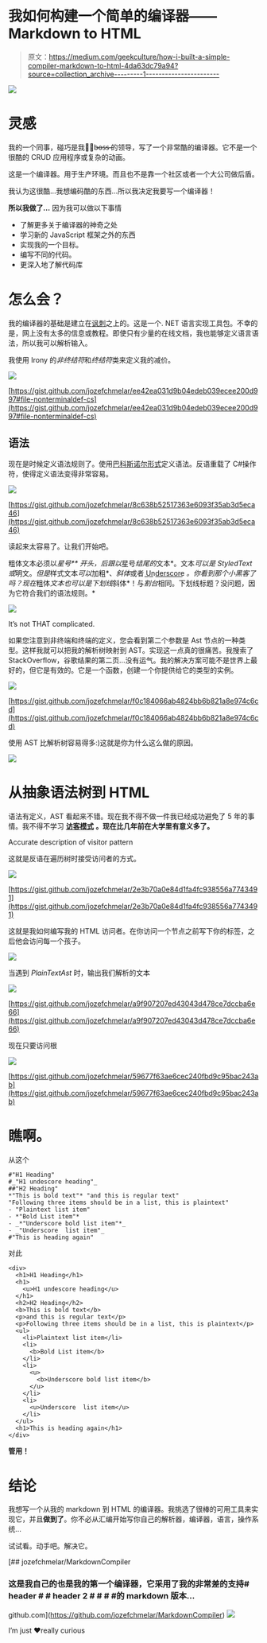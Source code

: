 # 我如何构建一个简单的编译器——Markdown to HTML

> 原文：<https://medium.com/geekculture/how-i-built-a-simple-compiler-markdown-to-html-4da63dc79a94?source=collection_archive---------1----------------------->

![](img/8c76624e5e1a6170e867978e9f34ae54.png)

# 灵感

我的一个同事，碰巧是我在̶b̶o̶s̶s̶ ̶的领导，写了一个非常酷的编译器。它不是一个很酷的 CRUD 应用程序或复杂的动画。

这是一个编译器。用于生产环境。而且也不是靠一个社区或者一个大公司做后盾。

我认为这很酷…我想编码酷的东西...所以我决定我要写一个编译器！

**所以我做了…** 因为我可以做以下事情

*   了解更多关于编译器的神奇之处
*   学习新的 JavaScript 框架之外的东西
*   实现我的一个目标。
*   编写不同的代码。
*   更深入地了解代码库

# 怎么会？

我的编译器的基础是建立在[讽刺](https://github.com/IronyProject/Irony)之上的。这是一个. NET 语言实现工具包。不幸的是，网上没有太多的信息或教程。即使只有少量的在线文档，我也能够定义语言语法，所以我可以解析输入。

我使用 Irony 的*非终结符*和*终结符*类来定义我的减价。

![](img/ffd06cfe3d562d4ea6a1668402335401.png)

[https://gist.github.com/jozefchmelar/ee42ea031d9b04edeb039ecee200d997#file-nonterminaldef-cs](https://gist.github.com/jozefchmelar/ee42ea031d9b04edeb039ecee200d997#file-nonterminaldef-cs)

## 语法

现在是时候定义语法规则了。使用[巴科斯诺尔形式](https://en.wikipedia.org/wiki/Backus%E2%80%93Naur_form)定义语法。反语重载了 C#操作符，使得定义语法变得非常容易。

![](img/32495b525847142368525c8af46f3947.png)

[https://gist.github.com/jozefchmelar/8c638b52517363e6093f35ab3d5eca46](https://gist.github.com/jozefchmelar/8c638b52517363e6093f35ab3d5eca46)

读起来太容易了。让我们开始吧。

粗体文本必须以*星号** 开头，后跟以*星号*结尾的*文本*。文本*可以是 *StyledText* 或*明文。*但是*样式文本*可以*加粗*、*斜体*或者 U͟n͟d͟e͟r͟s͟c͟o͟r͟e͟ *。你看到那个小黑客了吗？现在*粗体*文本也可以是下划线*斜体*！与*割台*相同。下划线标题？没问题，因为它符合我们的语法规则。*

![](img/a15569601c937cbd7d2be470f7266c9a.png)

It’s not THAT complicated.

如果您注意到非终端和终端的定义，您会看到第二个参数是 Ast 节点的一种类型。这样我就可以把我的解析树映射到 AST。实现这一点真的很痛苦。我搜索了 StackOverflow，谷歌结果的第二页…没有运气。我的解决方案可能不是世界上最好的，但它是有效的。它是一个函数，创建一个你提供给它的类型的实例。

![](img/a8e9eef2567ea36133d60cd08d0ff09e.png)

[https://gist.github.com/jozefchmelar/f0c184066ab4824bb6b821a8e974c6cd](https://gist.github.com/jozefchmelar/f0c184066ab4824bb6b821a8e974c6cd)

使用 AST 比解析树容易得多:)这就是你为什么这么做的原因。

![](img/55a6b3d9fd54087def8f775ff32fdc41.png)

# 从抽象语法树到 HTML

语法有定义，AST 看起来不错。现在我不得不做一件我已经成功避免了 5 年的事情。我不得不学习 [**访客模式**](https://en.wikipedia.org/wiki/Visitor_pattern) **。现在比几年前在大学里有意义多了。**

Accurate description of visitor pattern

这就是反语在遍历树时接受访问者的方式。

![](img/97fbc9fc78fe16745c9cf1a7c88cf6ad.png)

[https://gist.github.com/jozefchmelar/2e3b70a0e84d1fa4fc938556a7743491](https://gist.github.com/jozefchmelar/2e3b70a0e84d1fa4fc938556a7743491)

这就是我如何编写我的 HTML 访问者。在你访问一个节点之前写下你的标签，之后他会访问每一个孩子。

![](img/84ba75c813a07525548b5f32b2012b52.png)

当遇到 *PlainTextAst* 时，输出我们解析的文本

![](img/1decc3e44b7fd3c96ae3365e76971e74.png)

[https://gist.github.com/jozefchmelar/a9f907207ed43043d478ce7dccba6e66](https://gist.github.com/jozefchmelar/a9f907207ed43043d478ce7dccba6e66)

现在只要访问根

![](img/675439f36e459b64abc6a3513443bf7b.png)

[https://gist.github.com/jozefchmelar/59677f63ae6cec240fbd9c95bac243ab](https://gist.github.com/jozefchmelar/59677f63ae6cec240fbd9c95bac243ab)

# 瞧啊。

从这个

```
#"H1 Heading"
#_"H1 undescore heading"_
##"H2 Heading"
*"This is bold text"* "and this is regular text"
"Following three items should be in a list, this is plaintext"
- "Plaintext list item"
- *"Bold List item"*
- _*"Underscore bold list item"*_
- _"Underscore  list item"_
#"This is heading again"
```

对此

```
<div>
  <h1>H1 Heading</h1>
  <h1>
    <u>H1 undescore heading</u>
  </h1>
  <h2>H2 Heading</h2>
  <b>This is bold text</b>
  <p>and this is regular text</p>
  <p>Following three items should be in a list, this is plaintext</p>
  <ul>
    <li>Plaintext list item</li>
    <li>
      <b>Bold List item</b>
    </li>
    <li>
      <u>
        <b>Underscore bold list item</b>
      </u>
    </li>
    <li>
      <u>Underscore  list item</u>
    </li>
  </ul>
  <h1>This is heading again</h1>
</div>
```

**管用！**

# 结论

我想写一个从我的 markdown 到 HTML 的编译器。我挑选了很棒的可用工具来实现它，并且**做到了**。你不必从汇编开始写你自己的解析器，编译器，语言，操作系统…

试试看。动手吧。解决它。

[](https://github.com/jozefchmelar/MarkdownCompiler) [## jozefchmelar/MarkdownCompiler

### 这是我自己的也是我的第一个编译器，它采用了我的非常差的支持# header # # header 2 # # # #的 markdown 版本…

github.com](https://github.com/jozefchmelar/MarkdownCompiler) [![](img/4bc5de35955c00939383a18fb66b41d8.png)](https://www.buymeacoffee.com/jozefchmelar)

I’m just ❤️really curious